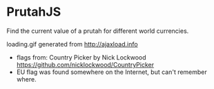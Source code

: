 # PrutahJS
Find the current value of a prutah for different world currencies.

loading.gif generated from http://ajaxload.info

- flags from: Country Picker by Nick Lockwood  https://github.com/nicklockwood/CountryPicker
- EU flag was found somewhere on the Internet, but can't remember where.
